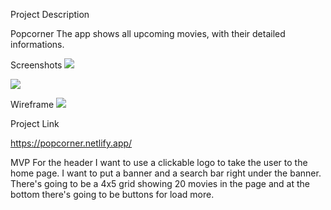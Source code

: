 Project Description

Popcorner
The app shows all upcoming movies, with their detailed informations.

Screenshots
![](../../../../OneDrive/Masa%C3%BCst%C3%BC/SS1.jpg)

![](../../../../OneDrive/Masa%C3%BCst%C3%BC/SS2.jpg)

Wireframe
![](../../../../OneDrive/Masa%C3%BCst%C3%BC/Wireframe.jpeg)

Project Link

https://popcorner.netlify.app/

MVP
For the header I want to use a clickable logo to take the user to the home page. 
I want to put a banner and a search bar right under the banner. 
There's going to be a 4x5 grid showing 20 movies in the page and at the bottom there's going to be buttons for load more.

